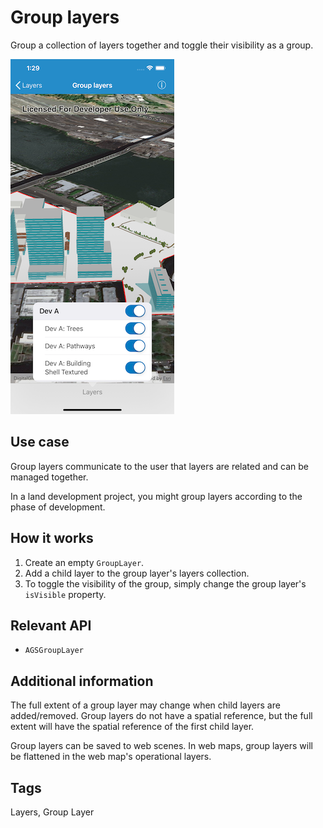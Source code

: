 # Group layers

Group a collection of layers together and toggle their visibility as a group.

![](image1.png)

## Use case  

Group layers communicate to the user that layers are related and can be managed together.

In a land development project, you might group layers according to the phase of development.

## How it works

1. Create an empty `GroupLayer`.
2. Add a child layer to the group layer's layers collection.
3. To toggle the visibility of the group, simply change the group layer's `isVisible` property.

## Relevant API

* `AGSGroupLayer`

## Additional information

The full extent of a group layer may change when child layers are added/removed. Group layers do not have a spatial reference, but the full extent will have the spatial reference of the first child layer.

Group layers can be saved to web scenes. In web maps, group layers will be flattened in the web map's operational layers.

## Tags

Layers, Group Layer
